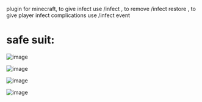 plugin for minecraft, to give infect use /infect <nick>, to remove /infect restore <nick>, to give player infect complications use /infect event <nick>

# safe suit:

![image](https://github.com/user-attachments/assets/c426e3e6-7246-4103-9961-5c33c4467fe8)

![image](https://github.com/user-attachments/assets/79a2c13a-a0cb-4066-81b9-4e406afaaa72)

![image](https://github.com/user-attachments/assets/d080f840-0472-4f5e-98ff-4881e7c5620c)

![image](https://github.com/user-attachments/assets/647665be-c86a-4588-9648-e251e7e57a91)
